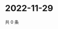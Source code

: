 # 2022-11-29

共 0 条

<!-- BEGIN WEIBO -->
<!-- 最后更新时间 Tue Nov 29 2022 20:09:03 GMT+0800 (China Standard Time) -->

<!-- END WEIBO -->
